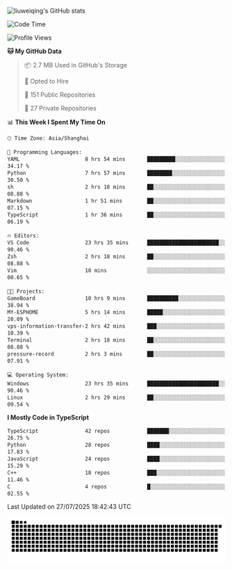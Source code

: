 ![liuweiqing's GitHub stats](https://github-readme-stats.vercel.app/api?username=14790897&show_icons=true&locale=cn&include_all_commits=true&count_private=true)

<!--START_SECTION:waka-->
![Code Time](http://img.shields.io/badge/Code%20Time-2%2C372%20hrs%2043%20mins-blue)

![Profile Views](http://img.shields.io/badge/Profile%20Views-6-blue)

**🐱 My GitHub Data** 

> 📦 2.7 MB Used in GitHub's Storage 
 > 
> 💼 Opted to Hire
 > 
> 📜 151 Public Repositories 
 > 
> 🔑 27 Private Repositories 
 > 
📊 **This Week I Spent My Time On** 

```text
🕑︎ Time Zone: Asia/Shanghai

💬 Programming Languages: 
YAML                     8 hrs 54 mins       █████████░░░░░░░░░░░░░░░░   34.17 % 
Python                   7 hrs 57 mins       ████████░░░░░░░░░░░░░░░░░   30.50 % 
sh                       2 hrs 18 mins       ██░░░░░░░░░░░░░░░░░░░░░░░   08.88 % 
Markdown                 1 hr 51 mins        ██░░░░░░░░░░░░░░░░░░░░░░░   07.15 % 
TypeScript               1 hr 36 mins        ██░░░░░░░░░░░░░░░░░░░░░░░   06.19 % 

🔥 Editors: 
VS Code                  23 hrs 35 mins      ███████████████████████░░   90.46 % 
Zsh                      2 hrs 18 mins       ██░░░░░░░░░░░░░░░░░░░░░░░   08.88 % 
Vim                      10 mins             ░░░░░░░░░░░░░░░░░░░░░░░░░   00.65 % 

🐱‍💻 Projects: 
GameBoard                10 hrs 9 mins       ██████████░░░░░░░░░░░░░░░   38.94 % 
MY-ESPHOME               5 hrs 14 mins       █████░░░░░░░░░░░░░░░░░░░░   20.09 % 
vps-information-transfer-2 hrs 42 mins       ███░░░░░░░░░░░░░░░░░░░░░░   10.39 % 
Terminal                 2 hrs 18 mins       ██░░░░░░░░░░░░░░░░░░░░░░░   08.88 % 
pressure-record          2 hrs 3 mins        ██░░░░░░░░░░░░░░░░░░░░░░░   07.91 % 

💻 Operating System: 
Windows                  23 hrs 35 mins      ███████████████████████░░   90.46 % 
Linux                    2 hrs 29 mins       ██░░░░░░░░░░░░░░░░░░░░░░░   09.54 % 
```

**I Mostly Code in TypeScript** 

```text
TypeScript               42 repos            ███████░░░░░░░░░░░░░░░░░░   26.75 % 
Python                   28 repos            ████░░░░░░░░░░░░░░░░░░░░░   17.83 % 
JavaScript               24 repos            ████░░░░░░░░░░░░░░░░░░░░░   15.29 % 
C++                      18 repos            ███░░░░░░░░░░░░░░░░░░░░░░   11.46 % 
C                        4 repos             █░░░░░░░░░░░░░░░░░░░░░░░░   02.55 % 
```




 Last Updated on 27/07/2025 18:42:43 UTC
<!--END_SECTION:waka-->

<picture>
  <source media="(prefers-color-scheme: dark)" srcset="https://raw.githubusercontent.com/14790897/14790897/output/github-contribution-grid-snake-dark.svg" />
  <source media="(prefers-color-scheme: light)" srcset="https://raw.githubusercontent.com/14790897/14790897/output/github-contribution-grid-snake.svg" />
  <img alt="github-snake" src="https://raw.githubusercontent.com/14790897/14790897/output/github-contribution-grid-snake.svg" />
</picture>
